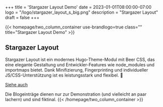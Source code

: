 +++
title = 'Stargazer Layout Demo'
date = 2023-01-01T08:00:00-07:00
logo = "/logo/stargazer_layout_s_big.png"
description = "Stargazer Layout"
draft = false
+++



{{< homepage/two_column_container  use-brandlogo=true class="" title="Stargazer Layout Demo" >}}
## Stargazer Layout
Stargazer Layout ist ein modernes Hugo-Theme-Modul mit Beer CSS, das eine elegante Gestaltung und Entwickler-Features wie node_modules und importmaps bietet. Dank Minifizierung, Fingerprinting und individueller JS/CSS-Unterstützung ist es leistungsstark und flexibel. 🚀

[Siehe auch](https://github.com/Blackstareye/stargazer-layout)

Die Blogeinträge dienen nur zur Demonstration (und vielleicht an paar lachern) und sind fiktinal.
{{< /homepage/two_column_container >}}